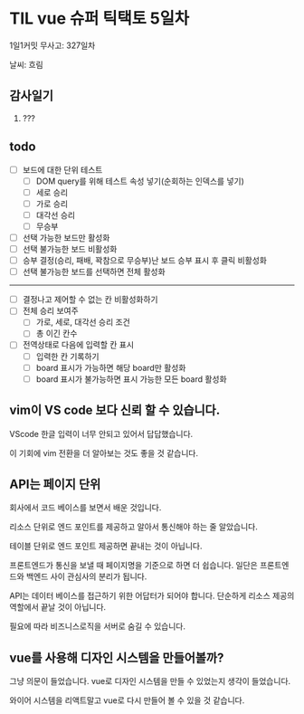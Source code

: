 # TIL vue 슈퍼 틱택토 5일차

1일1커밋 무사고: 327일차

날씨: 흐림

## 감사일기

1. ???

## todo

- [ ] 보드에 대한 단위 테스트
  - [ ] DOM query를 위해 테스트 속성 넣기(순회하는 인덱스를 넣기)
  - [ ] 세로 승리
  - [ ] 가로 승리
  - [ ] 대각선 승리
  - [ ] 무승부
- [ ] 선택 가능한 보드만 활성화
- [ ] 선택 불가능한 보드 비활성화
- [ ] 승부 결정(승리, 패배, 꽉참으로 무승부)난 보드 승부 표시 후 클릭 비활성화
- [ ] 선택 불가능한 보드를 선택하면 전체 활성화

---

- [ ] 결정나고 제어할 수 없는 칸 비활성화하기
- [ ] 전체 승리 보여주
  - [ ] 가로, 세로, 대각선 승리 조건
  - [ ] 총 이긴 칸수
- [ ] 전역상태로 다음에 입력할 칸 표시
  - [ ] 입력한 칸 기록하기
  - [ ] board 표시가 가능하면 해당 board만 활성화
  - [ ] board 표시가 불가능하면 표시 가능한 모든 board 활성화

## vim이 VS code 보다 신뢰 할 수 있습니다.

VScode 한글 입력이 너무 안되고 있어서 답답했습니다.

이 기회에 vim 전환을 더 알아보는 것도 좋을 것 같습니다.

## API는 페이지 단위

회사에서 코드 베이스를 보면서 배운 것입니다.

리소스 단위로 엔드 포인트를 제공하고 알아서 통신해야 하는 줄 알았습니다.

테이블 단위로 엔드 포인트 제공하면 끝내는 것이 아닙니다.

프론트엔드가 통신을 보낼 때 페이지명을 기준으로 하면 더 쉽습니다. 일단은 프론트엔드와 백엔드 사이 관심사의 분리가 됩니다.

API는 데이터 베이스를 접근하기 위한 어답터가 되어야 합니다. 단순하게 리소스 제공의 역할에서 끝날 것이 아닙니다.

필요에 따라 비즈니스로직을 서버로 숨길 수 있습니다.

## vue를 사용해 디자인 시스템을 만들어볼까?

그냥 의문이 들었습니다. vue로 디자인 시스템을 만들 수 있었는지 생각이 들었습니다.

와이어 시스템을 리액트말고 vue로 다시 만들어 볼 수 있을 것 같습니다.

